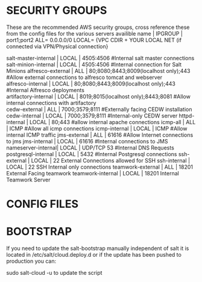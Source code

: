 SECURITY GROUPS
==========
These are the recommended AWS security groups, cross reference these from the config files for the various servers availible
name | IPGROUP | port1;port2
ALL= 0.0.0.0/0
LOCAL= {VPC CDIR + YOUR LOCAL NET (if connected via VPN/Physical connection}

salt-master-internal | LOCAL | 4505:4506 #Internal salt master connections	
salt-minion-internal | LOCAL | 4505:4506 #Internal connection for Salt Minions
alfresco-external | ALL |	80;8080;8443;8009(localhost only);443 #Allow external connections to alfresco tomcat and webserver	
alfresco-internal | LOCAL | 80;8080;8443;8009(localhost only);443 	#Internal Alfresco deployments	
artifactory-internal | LOCAL | 8019;8015(localhost only);8443;8081	#Allow internal connections with artifactory	
cedw-external | ALL | 7000;3579;8111 #Externally facing CEDW installation	
cedw-internal | LOCAL | 7000;3579;8111 #Internal-only CEDW server
httpd-internal	| LOCAL | 80;443 #allow internal apache connections	
icmp-all	| ALL | ICMP #Allow all icmp connections
icmp-internal	| LOCAL | ICMP #Allow internal ICMP traffic	
jms-external	| ALL | 61616 #Allow Internet connections to jms
jms-internal	| LOCAL | 61616 #Internal connections to JMS
nameserver-internal| LOCAL | UDP/TCP 53 #Internal DNS Requests
postgresql-internal	| LOCAL | 5432 #Internal Postgresql connections
ssh-external | LOCAL | 22	External Connections allowed for SSH
ssh-internal | LOCAL | 22	SSH Internal only connections
teamwork-external		| ALL | 18201 External Facing teamwork
teamwork-internal		| LOCAL | 18201 Internal Teamwork Server

CONFIG FILES
==========



BOOTSTRAP
========
If you need to update the salt-bootstrap manually independent of salt it is located in /etc/salt/cloud.deploy.d
or if the update has been pushed to production you can:

sudo salt-cloud -u to update the script

